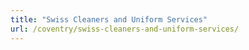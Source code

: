 ```yaml
---
title: "Swiss Cleaners and Uniform Services"
url: /coventry/swiss-cleaners-and-uniform-services/
---
```

